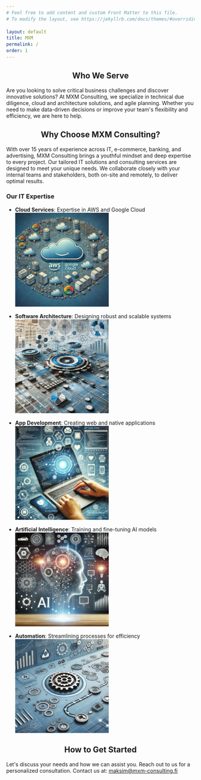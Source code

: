 ```yaml
---
# Feel free to add content and custom Front Matter to this file.
# To modify the layout, see https://jekyllrb.com/docs/themes/#overriding-theme-defaults

layout: default
title: MXM
permalink: /
order: 1
---
```


## <center>Who We Serve</center>

Are you looking to solve critical business challenges and discover innovative solutions? At MXM Consulting, we specialize in technical due diligence, cloud and architecture solutions, and agile planning. Whether you need to make data-driven decisions or improve your team's flexibility and efficiency, we are here to help.

## <center>Why Choose MXM Consulting?</center>

With over 15 years of experience across IT, e-commerce, banking, and advertising, MXM Consulting brings a youthful mindset and deep expertise to every project. Our tailored IT solutions and consulting services are designed to meet your unique needs. We collaborate closely with your internal teams and stakeholders, both on-site and remotely, to deliver optimal results.

### Our IT Expertise

- **Cloud Services**: Expertise in AWS and Google Cloud  
  <img src="assets/img/cloud.png" alt="Cloud Services" width="250"/>

- **Software Architecture**: Designing robust and scalable systems  
  <img src="assets/img/architecture.png" alt="Software Architecture" width="250"/>

- **App Development**: Creating web and native applications  
  <img src="assets/img/app.png" alt="App Development" width="250"/>

- **Artificial Intelligence**: Training and fine-tuning AI models  
  <img src="assets/img/ai.png" alt="Artificial Intelligence" width="250"/>

- **Automation**: Streamlining processes for efficiency  
  <img src="assets/img/automation.png" alt="Automation" width="250"/>

## <center>How to Get Started</center>

Let's discuss your needs and how we can assist you. Reach out to us for a personalized consultation. Contact us at: [maksim@mxm-consulting.fi](mailto:maksim@mxm-consulting.fi)
